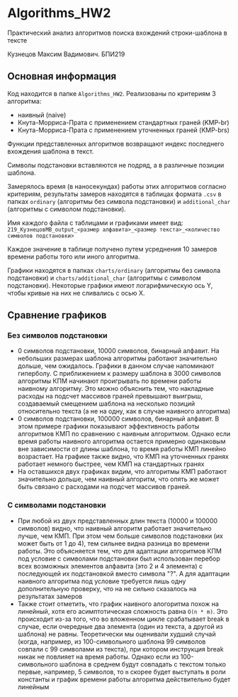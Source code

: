 # Algorithms_HW2
Практический анализ алгоритмов поиска вхождений строки-шаблона в тексте

Кузнецов Максим Вадимович. БПИ219

## Основная информация
Код находится в папке `Algorithms_HW2`. Реализованы по критериям 3 алгоритма:
- наивный (naive)
- Кнута-Морриса-Прата с применением стандартных граней (KMP-br)
- Кнута-Морриса-Прата с применением уточненных граней (KMP-brs)

Функции представленных алгоритмов возвращают индекс последнего вхождения шаблона в текст.

Символы подстановки вставляются не подряд, а в различные позиции шаблона.

Замерялось время (в наносекундах) работы этих алгоритмов согласно критериям, результаты замеров находятся в таблицах формата `.csv` в папках `ordinary` (алгоритмы без символа подстановки) и `additional_char` (алгоритмы с символом подстановки). 

Имя каждого файла с таблицами и графиками имеет вид: `219_КузнецовМВ_output_<размер алфавита>_<размер текста>_<количество символов подстановки>`

Каждое значение в таблице получено путем усреднения 10 замеров времени работы того или иного алгоритма.

Графики находятся в папках `charts/ordinary` (алгоритмы без символа подстановки) и `charts/additional_char` (алгоритмы с символом подстановки). Некоторые графики имеют логарифмическую ось Y, чтобы кривые на них не сливались с осью X.

## Сравнение графиков
### Без символов подстановки
- 0 символов подстановки, 10000 символов, бинарный алфавит. На небольших размерах шаблона алгоритмы работают значительно дольше, чем ожидалось. Графики в данном случае напоминают гиперболу. С приближением к размеру шаблона в 3000 символов алгоритмы КПМ начинают проигрывать по времени работы наивному алгоритму. Это можно объяснить тем, что накладные расходы на подсчет массивов граней превышают выигрыш, создаваемый смещением шаблона на несколько позиций относительно текста (а не на одну, как в случае наивного алгоритма)
- 0 символов подстановки, 100000 символов, бинарный алфавит. В этом примере графики показывают эффективность работы алгоритмов КМП по сравнению с наивным алгоритмом. Однако если время работы наивного алгоритма остается примерно одинаковым вне зависимости от длины шаблона, то время работы КМП линейно возрастает. На графике также видно, что КМП на уточненных гранях работает немного быстрее, чем КМП на стандартных гранях
- На оставшихся двух графиках видим, что алгоритмы КМП работают значительно дольше, чем наивный алгоритм, что опять же может быть связано с расходами на подсчет массивов граней.

### С символами подстановки
- При любой из двух представленных длин текста (10000 и 100000 символов) видно, что наивный алгоритм работает значительно лучше, чем КМП. При этом чем больше символов подстановки (их может быть от 1 до 4), тем сильнее видна разница во времени работы. Это объясняется тем, что для адаптации алгоритмов КПМ под условие с символами подстановки был использован перебор всех возможных элементов алфавита (это 2 и 4 элемента) с последующей их подстановкой вместо символа "?". А для адаптации наивного алгоритма под условие требуется лишь одну дополнительную проверку, что на не сильно сказалось на результатах замеров
- Также стоит отметить, что график наивного алогоритма похож на линейный, хотя его асимптотическая сложность равна `O(n * m)`. Это происходит из-за того, что во вложенном цикле срабатывает break в случае, если очередные два элемента (один из текста, а другой из шаблона) не равны. Теоретически мы оценивали худший случай (когда, например, из 100-символьного шаблона 99 символов совпали с 99 символами из текста), при котором инструкция break никак не повлияет на время работы. Однако если из 100-символьного шаблона в среднем будут совпадать с текстом только первые, например, 5 символов, то `m` скорее будет выступать в роли константы и график времени работы алгоритма действительно будет линейным

